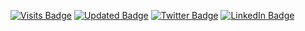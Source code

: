 [![Visits Badge](https://badges.pufler.dev/visits/slals/slals?label=Vues)](https://blocs.fr)
[![Updated Badge](https://badges.pufler.dev/updated/slals/slals)](https://blocs.fr)
[![Twitter Badge](https://img.shields.io/badge/Twitter-Profile-informational?style=flat&logo=twitter&logoColor=white&color=1CA2F1)](https://twitter.com/_blocs)
[![LinkedIn Badge](https://img.shields.io/badge/LinkedIn-Profile-informational?style=flat&logo=linkedin&logoColor=white&color=0D76A8)](https://www.linkedin.com/in/serrajonathan/)

<!-- BLOG-POST-LIST:START -->

<!-- BLOG-POST-LIST:END -->

<!-- Pinned Repositories -->

